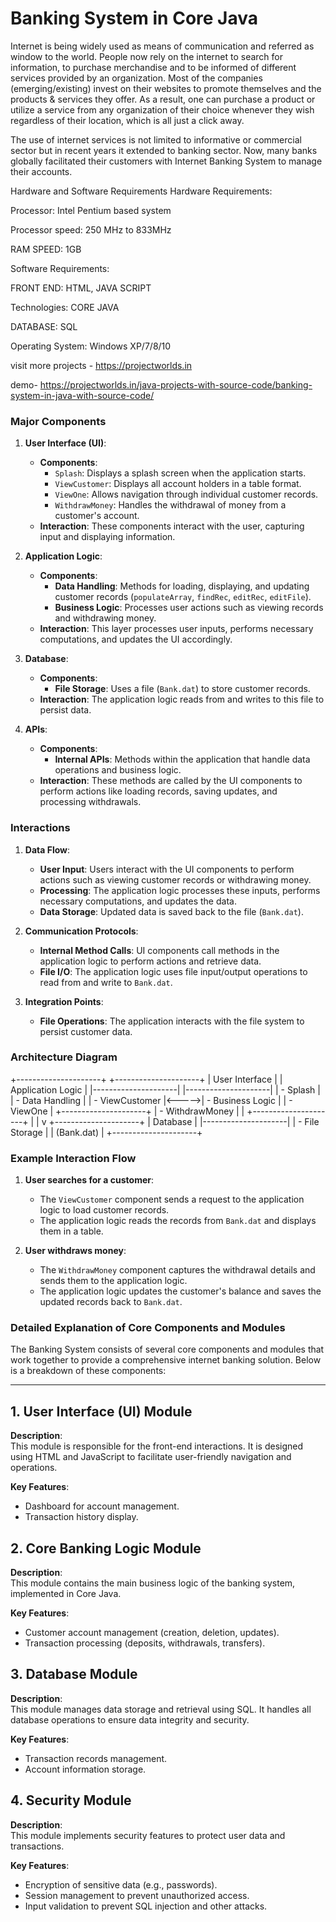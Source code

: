 # Banking System in Core Java

Internet is being widely used as means of communication and referred as window to the world. People now rely on the internet to search for information, to purchase merchandise and to be informed of different services provided by an organization. Most of the companies (emerging/existing) invest on their websites to promote themselves and the products & services they offer.  As a result, one can purchase a product or utilize a service from any organization of their choice whenever they wish regardless of their location, which is all just a click away.

The use of internet services is not limited to informative or commercial sector but in recent years it extended to banking sector. Now, many banks globally facilitated their customers with Internet Banking System to manage their accounts.


Hardware and Software Requirements 
Hardware Requirements: 

Processor: Intel Pentium based system

Processor speed:  250 MHz to 833MHz

RAM SPEED:  1GB 

Software Requirements: 

FRONT END: HTML, JAVA SCRIPT

Technologies: CORE JAVA

DATABASE: SQL

Operating System: Windows XP/7/8/10


visit more projects - https://projectworlds.in

demo- https://projectworlds.in/java-projects-with-source-code/banking-system-in-java-with-source-code/


### Major Components

1. **User Interface (UI)**:
   - **Components**:
     - `Splash`: Displays a splash screen when the application starts.
     - `ViewCustomer`: Displays all account holders in a table format.
     - `ViewOne`: Allows navigation through individual customer records.
     - `WithdrawMoney`: Handles the withdrawal of money from a customer's account.
   - **Interaction**: These components interact with the user, capturing input and displaying information.

2. **Application Logic**:
   - **Components**:
     - **Data Handling**: Methods for loading, displaying, and updating customer records (`populateArray`, `findRec`, `editRec`, `editFile`).
     - **Business Logic**: Processes user actions such as viewing records and withdrawing money.
   - **Interaction**: This layer processes user inputs, performs necessary computations, and updates the UI accordingly.

3. **Database**:
   - **Components**:
     - **File Storage**: Uses a file (`Bank.dat`) to store customer records.
   - **Interaction**: The application logic reads from and writes to this file to persist data.

4. **APIs**:
   - **Components**:
     - **Internal APIs**: Methods within the application that handle data operations and business logic.
   - **Interaction**: These methods are called by the UI components to perform actions like loading records, saving updates, and processing withdrawals.

### Interactions

1. **Data Flow**:
   - **User Input**: Users interact with the UI components to perform actions such as viewing customer records or withdrawing money.
   - **Processing**: The application logic processes these inputs, performs necessary computations, and updates the data.
   - **Data Storage**: Updated data is saved back to the file (`Bank.dat`).

2. **Communication Protocols**:
   - **Internal Method Calls**: UI components call methods in the application logic to perform actions and retrieve data.
   - **File I/O**: The application logic uses file input/output operations to read from and write to `Bank.dat`.

3. **Integration Points**:
   - **File Operations**: The application interacts with the file system to persist customer data.

### Architecture Diagram



+---------------------+       +---------------------+
|      User Interface |       |   Application Logic |
|---------------------|       |---------------------|
| - Splash            |       | - Data Handling     |
| - ViewCustomer      |<----->| - Business Logic    |
| - ViewOne           |       +---------------------+
| - WithdrawMoney     |               |
+---------------------+               |
                                       |
                                       v
                             +---------------------+
                             |      Database       |
                             |---------------------|
                             | - File Storage      |
                             |   (Bank.dat)        |
                             +---------------------+



### Example Interaction Flow

1. **User searches for a customer**:
   - The `ViewCustomer` component sends a request to the application logic to load customer records.
   - The application logic reads the records from `Bank.dat` and displays them in a table.

2. **User withdraws money**:
   - The `WithdrawMoney` component captures the withdrawal details and sends them to the application logic.
   - The application logic updates the customer's balance and saves the updated records back to `Bank.dat`.




### Detailed Explanation of Core Components and Modules


The Banking System consists of several core components and modules that work together to provide a comprehensive internet banking solution. Below is a breakdown of these components:


---

## 1. User Interface (UI) Module

**Description**:  
This module is responsible for the front-end interactions. It is designed using HTML and JavaScript to facilitate user-friendly navigation and operations.

**Key Features**:
- Dashboard for account management.
- Transaction history display.



## 2. Core Banking Logic Module

**Description**:  
This module contains the main business logic of the banking system, implemented in Core Java.

**Key Features**:
- Customer account management (creation, deletion, updates).
- Transaction processing (deposits, withdrawals, transfers).



## 3. Database Module

**Description**:  
This module manages data storage and retrieval using SQL. It handles all database operations to ensure data integrity and security.

**Key Features**:
- Transaction records management.
- Account information storage.



## 4. Security Module

**Description**:  
This module implements security features to protect user data and transactions.

**Key Features**:
- Encryption of sensitive data (e.g., passwords).
- Session management to prevent unauthorized access.
- Input validation to prevent SQL injection and other attacks.
